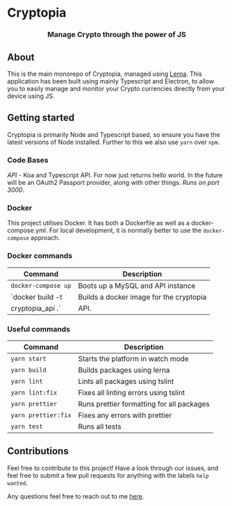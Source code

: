 # Cryptopia

<h3 align="center">Manage Crypto through the power of JS</h3>

## About

This is the main monorepo of Cryptopia, managed using [Lerna](https://github.com/lerna/lerna). This application has been built using mainly Typescript and Electron, to allow you to easily manage and monitor your Crypto currencies directly from your device using JS.

## Getting started

Cryptopia is primarily Node and Typescript based, so ensure you have the latest versions of Node installed. Further to this we also use `yarn` over `npm`.

### Code Bases

_API_ - Koa and Typescript API. For now just returns hello world. In the future will be an OAuth2 Passport provider, along with other things. _Runs on port 3000_.

### Docker

This project utilises Docker. It has both a Dockerfile as well as a docker-compose.yml. For local development, it is normally better to use the `docker-compose` approach.

### Docker commands

| Command             | Description                               |
| ------------------- | ----------------------------------------- |
| `docker-compose up` | Boots up a MySQL and API instance         |
| `docker build -t    | Builds a docker image for the cryptopia   |
| cryptopia_api .`    | API.                                      |

### Useful commands

| Command             | Description                               |
| ------------------- | ----------------------------------------- |
| `yarn start`        | Starts the platform in watch mode         |
| `yarn build`        | Builds packages using lerna               |
| `yarn lint`         | Lints all packages using tslint           |
| `yarn lint:fix`     | Fixes all linting errors using tslint     |
| `yarn prettier`     | Runs prettier formatting for all packages |
| `yarn prettier:fix` | Fixes any errors with prettier            |
| `yarn test`         | Runs all tests                            |

## Contributions

Feel free to contribute to this project! Have a look through our issues, and feel free to submit a few pull requests for anything with the labels `help wanted`.

Any questions feel free to reach out to me [here](mail:jdabarber5@gmail.com).
